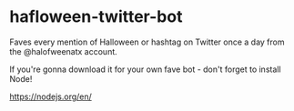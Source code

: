 # hafloween-twitter-bot
Faves every mention of Halloween or hashtag on Twitter once a day from the @halofweenatx account.

If you're gonna download it for your own fave bot - don't forget to install Node!

https://nodejs.org/en/
